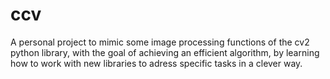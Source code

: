 # ccv
A personal project to mimic some image processing functions of the cv2 python library, with the goal of achieving an efficient algorithm, by learning how to work with new libraries to adress specific tasks in a clever way.
